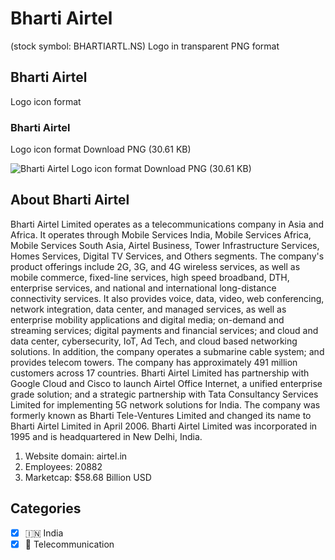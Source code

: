 # Bharti Airtel
 (stock symbol: BHARTIARTL.NS) Logo in transparent PNG format

## Bharti Airtel
 Logo icon format

### Bharti Airtel
 Logo icon format Download PNG (30.61 KB)

![Bharti Airtel
 Logo icon format Download PNG (30.61 KB)](/img/orig/BHARTIARTL.NS-de86ce43.png)

## About Bharti Airtel


Bharti Airtel Limited operates as a telecommunications company in Asia and Africa. It operates through Mobile Services India, Mobile Services Africa, Mobile Services South Asia, Airtel Business, Tower Infrastructure Services, Homes Services, Digital TV Services, and Others segments. The company's product offerings include 2G, 3G, and 4G wireless services, as well as mobile commerce, fixed-line services, high speed broadband, DTH, enterprise services, and national and international long-distance connectivity services. It also provides voice, data, video, web conferencing, network integration, data center, and managed services, as well as enterprise mobility applications and digital media; on-demand and streaming services; digital payments and financial services; and cloud and data center, cybersecurity, IoT, Ad Tech, and cloud based networking solutions. In addition, the company operates a submarine cable system; and provides telecom towers. The company has approximately 491 million customers across 17 countries. Bharti Airtel Limited has partnership with Google Cloud and Cisco to launch Airtel Office Internet, a unified enterprise grade solution; and a strategic partnership with Tata Consultancy Services Limited for implementing 5G network solutions for India. The company was formerly known as Bharti Tele-Ventures Limited and changed its name to Bharti Airtel Limited in April 2006. Bharti Airtel Limited was incorporated in 1995 and is headquartered in New Delhi, India.

1. Website domain: airtel.in
2. Employees: 20882
3. Marketcap: $58.68 Billion USD


## Categories
- [x] 🇮🇳 India
- [x] 📡 Telecommunication
